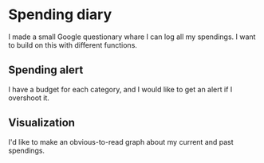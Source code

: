 # Spending diary

I made a small Google questionary whare I can log all my spendings. I want to build on this with different functions.

## Spending alert

I have a budget for each category, and I would like to get an alert if I overshoot it.


## Visualization

I'd like to make an obvious-to-read graph about my current and past spendings.

